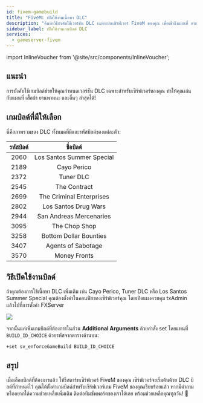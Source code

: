 ```yaml
---
id: fivem-gamebuild
title: "FiveM: เปิดใช้งานเนื้อหา DLC"
description: "ค้นหาวิธีบังคับใช้เวอร์ชัน DLC เฉพาะบนเซิร์ฟเวอร์ FiveM ของคุณ เพื่อเข้าถึงแผนที่ ยานพาหนะ และเนื้อหาใหม่ล่าสุด → เรียนรู้เพิ่มเติมตอนนี้"
sidebar_label: เปิดใช้งานเกมบิลด์ DLC
services:
  - gameserver-fivem
---
```


import InlineVoucher from '@site/src/components/InlineVoucher';

## แนะนำ

การบังคับใช้เกมบิลด์ช่วยให้คุณกำหนดเวอร์ชัน DLC เฉพาะสำหรับเซิร์ฟเวอร์ของคุณ ทำให้คุณเล่นกับแผนที่ เสื้อผ้า ยานพาหนะ และอื่นๆ ล่าสุดได้!

<InlineVoucher />

## เกมบิลด์ที่มีให้เลือก

นี่คือภาพรวมของ DLC ทั้งหมดที่มีและรหัสบิลด์ของแต่ละตัว:

| รหัสบิลด์ |        ชื่อบิลด์         |
| :-------: | :----------------------: |
|   2060    | Los Santos Summer Special |
|   2189    |        Cayo Perico        |
|   2372    |         Tuner DLC         |
|   2545    |       The Contract        |
|   2699    | The Criminal Enterprises  |
|   2802    |   Los Santos Drug Wars    |
|   2944    |  San Andreas Mercenaries  |
|   3095    |       The Chop Shop       |
|   3258    |  Bottom Dollar Bounties   |
|   3407    |    Agents of Sabotage     |
|   3570    |        Money Fronts       |



## วิธีเปิดใช้งานบิลด์

ถ้าคุณต้องการใช้เนื้อหา DLC เพิ่มเติม เช่น Cayo Perico, Tuner DLC หรือ Los Santos Summer Special คุณต้องตั้งค่าในคอนฟิกของเซิร์ฟเวอร์คุณ โดยเปิดแผงควบคุม txAdmin แล้วไปที่การตั้งค่า FXServer

![](https://screensaver01.zap-hosting.com/index.php/s/HxmnfPEdcDJgZLX/preview)

จากนั้นแค่เพิ่มเกมบิลด์ที่ต้องการในส่วน **Additional Arguments** ด้วยคำสั่ง set โดยแทนที่ `BUILD_ID_CHOICE` ด้วยรหัสจากตารางด้านบน:

```
+set sv_enforceGameBuild BUILD_ID_CHOICE
```



## สรุป

เมื่อเลือกบิลด์ที่ต้องการแล้ว ให้รีสตาร์ทเซิร์ฟเวอร์ FiveM ของคุณ เซิร์ฟเวอร์จะเริ่มต้นด้วย DLC บิลด์ที่กำหนดไว้ คุณได้ตั้งค่าเกมบิลด์สำหรับเซิร์ฟเวอร์เกม FiveM ของคุณเรียบร้อยแล้ว หากมีคำถามหรืออยากได้ความช่วยเหลือเพิ่มเติม ติดต่อทีมซัพพอร์ตของเราได้เลย พร้อมช่วยเหลือคุณทุกวัน! 🙂

<InlineVoucher />
